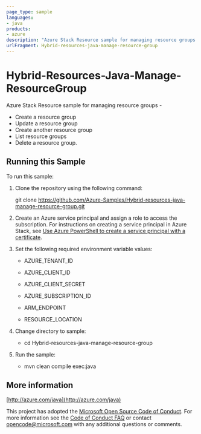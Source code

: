 ```yaml
---
page_type: sample
languages:
- java
products:
- azure
description: "Azure Stack Resource sample for managing resource groups."
urlFragment: Hybrid-resources-java-manage-resource-group
---
```


# Hybrid-Resources-Java-Manage-ResourceGroup


  Azure Stack Resource sample for managing resource groups -
  - Create a resource group
  - Update a resource group
  - Create another resource group
  - List resource groups
  - Delete a resource group.
 

## Running this Sample

To run this sample:

1. Clone the repository using the following command:

    git clone https://github.com/Azure-Samples/Hybrid-resources-java-manage-resource-group.git

2. Create an Azure service principal and assign a role to access the subscription. For instructions on creating a service principal in Azure Stack, see [Use Azure PowerShell to create a service principal with a certificate](https://docs.microsoft.com/en-us/azure/azure-stack/azure-stack-create-service-principals).

3. Set the following required environment variable values:

    * AZURE_TENANT_ID

    * AZURE_CLIENT_ID

    * AZURE_CLIENT_SECRET

    * AZURE_SUBSCRIPTION_ID

    * ARM_ENDPOINT

    * RESOURCE_LOCATION

4. Change directory to sample:
    
    * cd Hybrid-resources-java-manage-resource-group

5. Run the sample:
    * mvn clean compile exec:java

## More information

[http://azure.com/java](http://azure.com/java)

This project has adopted the [Microsoft Open Source Code of Conduct](https://opensource.microsoft.com/codeofconduct/). For more information see the [Code of Conduct FAQ](https://opensource.microsoft.com/codeofconduct/faq/) or contact [opencode@microsoft.com](mailto:opencode@microsoft.com) with any additional questions or comments.

